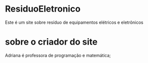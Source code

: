 # ResiduoEletronico
Este é um site sobre resíduo de equipamentos elétricos e eletrônicos

# sobre o criador do site
Adriana é professora de programação e matemática;
